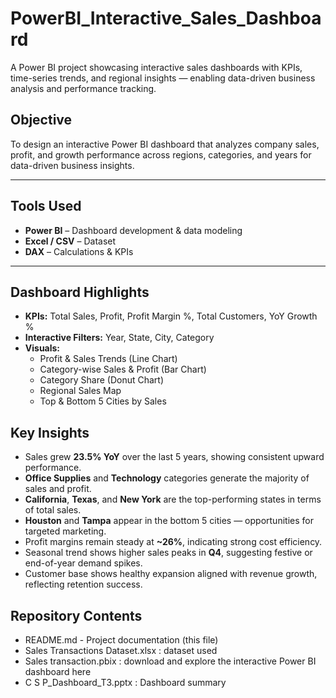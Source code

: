 # PowerBI_Interactive_Sales_Dashboard
A Power BI project showcasing interactive sales dashboards with KPIs, time-series trends, and regional insights — enabling data-driven business analysis and performance tracking.

## Objective
To design an interactive Power BI dashboard that analyzes company sales, profit, and growth performance across regions, categories, and years for data-driven business insights.

---

## Tools Used
- **Power BI** – Dashboard development & data modeling  
- **Excel / CSV** – Dataset  
- **DAX** – Calculations & KPIs  

---

## Dashboard Highlights
- **KPIs:** Total Sales, Profit, Profit Margin %, Total Customers, YoY Growth %  
- **Interactive Filters:** Year, State, City, Category  
- **Visuals:**  
  - Profit & Sales Trends (Line Chart)  
  - Category-wise Sales & Profit (Bar Chart)  
  - Category Share (Donut Chart)  
  - Regional Sales Map  
  - Top & Bottom 5 Cities by Sales


## Key Insights
- Sales grew **23.5% YoY** over the last 5 years, showing consistent upward performance.  
- **Office Supplies** and **Technology** categories generate the majority of sales and profit.  
- **California**, **Texas**, and **New York** are the top-performing states in terms of total sales. 
- **Houston** and **Tampa** appear in the bottom 5 cities — opportunities for targeted marketing.  
- Profit margins remain steady at **~26%**, indicating strong cost efficiency.  
- Seasonal trend shows higher sales peaks in **Q4**, suggesting festive or end-of-year demand spikes.  
- Customer base shows healthy expansion aligned with revenue growth, reflecting retention success.  


## Repository Contents
- README.md - Project documentation (this file)
- Sales Transactions Dataset.xlsx : dataset used
- Sales transaction.pbix : download and explore the interactive Power BI dashboard here
- C S P_Dashboard_T3.pptx : Dashboard summary
